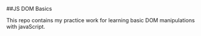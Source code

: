 ##JS DOM Basics

This repo contains my practice work for learning basic DOM manipulations with javaScript.
